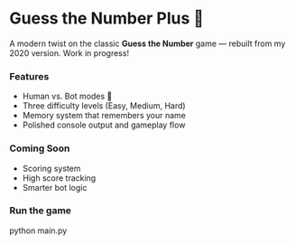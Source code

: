 # Guess the Number Plus 🎯

A modern twist on the classic **Guess the Number** game — rebuilt from my 2020 version.
Work in progress!

### Features
- Human vs. Bot modes 🤖
- Three difficulty levels (Easy, Medium, Hard)
- Memory system that remembers your name
- Polished console output and gameplay flow

### Coming Soon
- Scoring system
- High score tracking
- Smarter bot logic

### Run the game
python main.py

